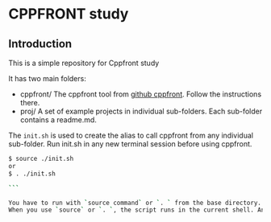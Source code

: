 # CPPFRONT study


## Introduction

This is a simple repository for Cppfront study

It has two main folders:
 - cppfront/ The cppfront tool from [github cppfront](https://github.com/hsutter/cppfront). Follow the instructions there.
 - proj/ A set of example projects in individual sub-folders. Each sub-folder contains a readme.md.

The `init.sh` is used to create the alias to call cppfront from any individual sub-folder. Run init.sh in any new terminal session before using cppfront.

````bash
$ source ./init.sh
or
$ . ./init.sh

```

You have to run with `source command` or `. ` from the base directory. When you execute a script in the normal way (without `source`), a new subshell (child shell) is forked, and the script runs in that subshell. Any variable set or modified in the script will not affect the calling (parent) shell.
When you use `source` or `. `, the script runs in the current shell. Any changes to variables or environment will persist even after the script completes.
